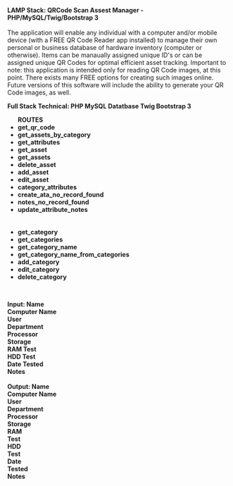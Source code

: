 <b>LAMP Stack: QRCode Scan Assest Manager - PHP/MySQL/Twig/Bootstrap 3</b>
<br><br>
The application will enable any individual with a computer and/or mobile device (with a FREE QR Code Reader app installed) to manage their own personal or business database of hardware inventory (computer or otherwise). Items can be manaually assigned unique ID's or can be assigned unique QR Codes for optimal efficient asset tracking. Important to note: this application is intended only for reading QR Code images, at this point. There exists many FREE options for creating such images online. Future versions of this software will include the ability to generate your QR Code images, as well.

<b>Full Stack Technical: PHP MySQL Datatbase Twig Bootstrap 3

<ul><b>ROUTES</b> 
<li>get_qr_code</li>
<li>get_assets_by_category</li> 
<li>get_attributes</li>  
<li>get_asset</li>  
<li>get_assets </li> 
<li>delete_asset </li> 
<li>add_asset</li>  
<li>edit_asset </li> 
<li>category_attributes </li> 
<li>create_ata_no_record_found </li> 
<li>notes_no_record_found </li> 
<li>update_attribute_notes</li> 
<br><br>
<li>get_category </li> 
<li>get_categories </li> 
<li>get_category_name </li> 
<li>get_category_name_from_categories </li> 
<li>add_category </li> 
<li>edit_category </li> 
<li>delete_category</li> 
</ul><br>
<p>
<b>Input: </b>
Name <br>
Computer Name<br>
User <br>
Department <br>
Processor <br>
Storage <br>
RAM Test <br>
HDD Test <br>
Date Tested <br>
Notes<br><br>
<bloxkquote>
<b>Output: Name <br>
Computer Name<br>
User <br>
Department <br>
Processor <br>
Storage <br>
RAM <br>
Test <br>
HDD <br>
Test <br>
Date <br>
Tested <br>
Notes</p>
